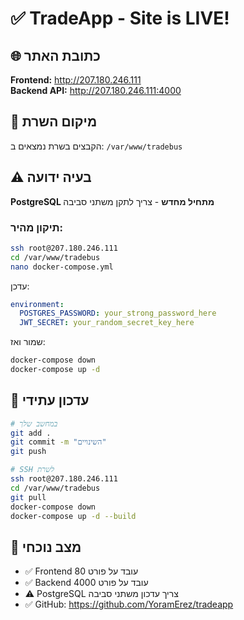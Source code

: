 # ✅ TradeApp - Site is LIVE!

## 🌐 כתובת האתר

**Frontend:** http://207.180.246.111  
**Backend API:** http://207.180.246.111:4000

## 📍 מיקום השרת

הקבצים בשרת נמצאים ב: `/var/www/tradebus`

## ⚠️ בעיה ידועה

**PostgreSQL מתחיל מחדש** - צריך לתקן משתני סביבה

### תיקון מהיר:

```bash
ssh root@207.180.246.111
cd /var/www/tradebus
nano docker-compose.yml
```

עדכן:
```yaml
environment:
  POSTGRES_PASSWORD: your_strong_password_here
  JWT_SECRET: your_random_secret_key_here
```

שמור ואז:
```bash
docker-compose down
docker-compose up -d
```

## 🔄 עדכון עתידי

```bash
# במחשב שלך
git add .
git commit -m "השינויים"
git push

# SSH לשרת
ssh root@207.180.246.111
cd /var/www/tradebus
git pull
docker-compose down
docker-compose up -d --build
```

## 📝 מצב נוכחי

- ✅ Frontend עובד על פורט 80
- ✅ Backend עובד על פורט 4000
- ⚠️ PostgreSQL צריך עדכון משתני סביבה
- ✅ GitHub: https://github.com/YoramErez/tradeapp

